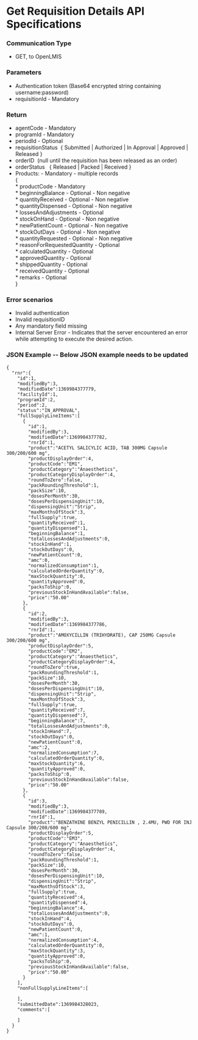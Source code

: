 # Get Requisition Details API Specifications

### Communication Type

- GET, to OpenLMIS

### Parameters

- Authentication token (Base64 encrypted string containing username:password)
- requisitionId - Mandatory

### Return

- agentCode - Mandatory
- programId - Mandatory
- periodId - Optional
- requisitionStatus  { Submitted | Authorized | In Approval | Approved | Released }
- orderID  (null until the requisition has been released as an order)
- orderStatus   { Released | Packed | Received }
- Products:  - Mandatory - multiple  records  
    {  
        * productCode - Mandatory   
        * beginningBalance - Optional - Non negative  
        * quantityReceived - Optional - Non negative          
        * quantityDispensed - Optional - Non negative    
        * lossesAndAdjustments - Optional  
        * stockOnHand - Optional - Non negative  
        * newPatientCount - Optional - Non negative  
        * stockOutDays - Optional - Non negative  
        * quantityRequested - Optional - Non negative  
        * reasonForRequestedQuantity - Optional  
        * calculatedQuantity - Optional  
        * approvedQuantity - Optional  
        * shippedQuantity - Optional  
        * receivedQuantity - Optional  
        * remarks - Optional   
    }  

### Error scenarios

- Invalid authentication
- Invalid requisitionID
- Any mandatory field missing
- Internal Server Error - Indicates that the server encountered an error while attempting to execute the desired action.


### JSON Example -- Below JSON example needs to be updated

    {
      "rnr":{
        "id":1,
        "modifiedBy":3,
        "modifiedDate":1369984377779,
        "facilityId":1,
        "programId":2,
        "period":2,
        "status":"IN_APPROVAL",
        "fullSupplyLineItems":[
          {
            "id":1,
            "modifiedBy":3,
            "modifiedDate":1369984377782,
            "rnrId":1,
            "product":"ACETYL SALICYLIC ACID, TAB 300MG Capsule 300/200/600 mg",
            "productDisplayOrder":4,
            "productCode":"EM1",
            "productCategory":"Anaesthetics",
            "productCategoryDisplayOrder":4,
            "roundToZero":false,
            "packRoundingThreshold":1,
            "packSize":10,
            "dosesPerMonth":30,
            "dosesPerDispensingUnit":10,
            "dispensingUnit":"Strip",
            "maxMonthsOfStock":3,
            "fullSupply":true,
            "quantityReceived":1,
            "quantityDispensed":1,
            "beginningBalance":1,
            "totalLossesAndAdjustments":0,
            "stockInHand":1,
            "stockOutDays":0,
            "newPatientCount":0,
            "amc":0,
            "normalizedConsumption":1,
            "calculatedOrderQuantity":0,
            "maxStockQuantity":0,
            "quantityApproved":0,
            "packsToShip":0,
            "previousStockInHandAvailable":false,
            "price":"50.00"
          },
          {
            "id":2,
            "modifiedBy":3,
            "modifiedDate":1369984377786,
            "rnrId":1,
            "product":"AMOXYCILLIN (TRIHYDRATE), CAP 250MG Capsule 300/200/600 mg",
            "productDisplayOrder":5,
            "productCode":"EM2",
            "productCategory":"Anaesthetics",
            "productCategoryDisplayOrder":4,
            "roundToZero":true,
            "packRoundingThreshold":1,
            "packSize":10,
            "dosesPerMonth":30,
            "dosesPerDispensingUnit":10,
            "dispensingUnit":"Strip",
            "maxMonthsOfStock":3,
            "fullSupply":true,
            "quantityReceived":7,
            "quantityDispensed":7,
            "beginningBalance":7,
            "totalLossesAndAdjustments":0,
            "stockInHand":7,
            "stockOutDays":0,
            "newPatientCount":0,
            "amc":2,
            "normalizedConsumption":7,
            "calculatedOrderQuantity":0,
            "maxStockQuantity":6,
            "quantityApproved":0,
            "packsToShip":0,
            "previousStockInHandAvailable":false,
            "price":"50.00"
          },
          {
            "id":3,
            "modifiedBy":3,
            "modifiedDate":1369984377789,
            "rnrId":1,
            "product":"BENZATHINE BENZYL PENICILLIN , 2.4MU, PWD FOR INJ Capsule 300/200/600 mg",
            "productDisplayOrder":5,
            "productCode":"EM3",
            "productCategory":"Anaesthetics",
            "productCategoryDisplayOrder":4,
            "roundToZero":false,
            "packRoundingThreshold":1,
            "packSize":10,
            "dosesPerMonth":30,
            "dosesPerDispensingUnit":10,
            "dispensingUnit":"Strip",
            "maxMonthsOfStock":3,
            "fullSupply":true,
            "quantityReceived":4,
            "quantityDispensed":4,
            "beginningBalance":4,
            "totalLossesAndAdjustments":0,
            "stockInHand":4,
            "stockOutDays":0,
            "newPatientCount":0,
            "amc":1,
            "normalizedConsumption":4,
            "calculatedOrderQuantity":0,
            "maxStockQuantity":3,
            "quantityApproved":0,
            "packsToShip":0,
            "previousStockInHandAvailable":false,
            "price":"50.00"
          }
        ],
        "nonFullSupplyLineItems":[
   
        ],
        "submittedDate":1369984328023,
        "comments":[
   
        ]
      }
    }
   
